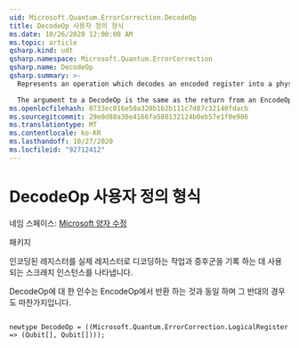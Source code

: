 ```yaml
---
uid: Microsoft.Quantum.ErrorCorrection.DecodeOp
title: DecodeOp 사용자 정의 형식
ms.date: 10/26/2020 12:00:00 AM
ms.topic: article
qsharp.kind: udt
qsharp.namespace: Microsoft.Quantum.ErrorCorrection
qsharp.name: DecodeOp
qsharp.summary: >-
  Represents an operation which decodes an encoded register into a physical register and the scratch qubits used to record a syndrome.

  The argument to a DecodeOp is the same as the return from an EncodeOp, and vice versa.
ms.openlocfilehash: 0733ec016e50a320b162b111c7d87c32140fdacb
ms.sourcegitcommit: 29e0d88a30e4166fa580132124b0eb57e1f0e986
ms.translationtype: MT
ms.contentlocale: ko-KR
ms.lasthandoff: 10/27/2020
ms.locfileid: "92712412"
---
```

# <a name="decodeop-user-defined-type"></a>DecodeOp 사용자 정의 형식

네임 스페이스: [Microsoft 양자 수정](xref:Microsoft.Quantum.ErrorCorrection)

패키지 [](https://nuget.org/packages/)


인코딩된 레지스터를 실제 레지스터로 디코딩하는 작업과 증후군을 기록 하는 데 사용 되는 스크래치 인스턴스를 나타냅니다.

DecodeOp에 대 한 인수는 EncodeOp에서 반환 하는 것과 동일 하며 그 반대의 경우도 마찬가지입니다.

```qsharp

newtype DecodeOp = ((Microsoft.Quantum.ErrorCorrection.LogicalRegister => (Qubit[], Qubit[])));
```

